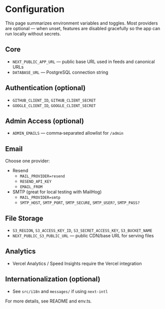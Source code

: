# Configuration

This page summarizes environment variables and toggles. Most providers are optional — when unset, features are disabled gracefully so the app can run locally without secrets.

## Core

- `NEXT_PUBLIC_APP_URL` — public base URL used in feeds and canonical URLs
- `DATABASE_URL` — PostgreSQL connection string

## Authentication (optional)

- `GITHUB_CLIENT_ID`, `GITHUB_CLIENT_SECRET`
- `GOOGLE_CLIENT_ID`, `GOOGLE_CLIENT_SECRET`

## Admin Access (optional)

- `ADMIN_EMAILS` — comma‑separated allowlist for `/admin`

## Email

Choose one provider:

- Resend
  - `MAIL_PROVIDER=resend`
  - `RESEND_API_KEY`
  - `EMAIL_FROM`
- SMTP (great for local testing with MailHog)
  - `MAIL_PROVIDER=smtp`
  - `SMTP_HOST`, `SMTP_PORT`, `SMTP_SECURE`, `SMTP_USER?`, `SMTP_PASS?`

## File Storage

- `S3_REGION`, `S3_ACCESS_KEY_ID`, `S3_SECRET_ACCESS_KEY`, `S3_BUCKET_NAME`
- `NEXT_PUBLIC_S3_PUBLIC_URL` — public CDN/base URL for serving files

## Analytics

- Vercel Analytics / Speed Insights require the Vercel integration

## Internationalization (optional)

- See `src/i18n` and `messages/` if using `next-intl`

For more details, see README and env.ts.
